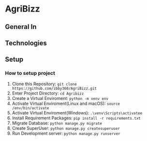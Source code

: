 # AgriBizz

## General In

## Technologies

## Setup
### How to setup project
1. Clone this Repository: `git clone https://github.com/ibby360/AgriBizz.git`
2. Enter Project Directory:   `cd Agribizz`
3. Create a Virtual Enviroment: `python -m venv env`
4. Activate Virtual Enviroment(Linux and macOS): `source /env/bin/activate`
5. Activate Virtual Enviroment(Windows): `.\venv\Scripts\activatee`
6. Install Requirement Packages: `pip install -r requirements.txt`
7. Migrate Database: `python manage.py migrate`
8. Create SuperUser: `python manage.py createsuperuser`
9. Run Development server: `python manage.py runserver`